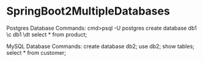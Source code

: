 # SpringBoot2MultipleDatabases
Postgres Database Commands:
cmd>psql -U postgres
create database db1
\c db1
\dt
select * from product;

MySQL Database Commands:
create database db2;
use db2;
show tables;
select * from customer;

